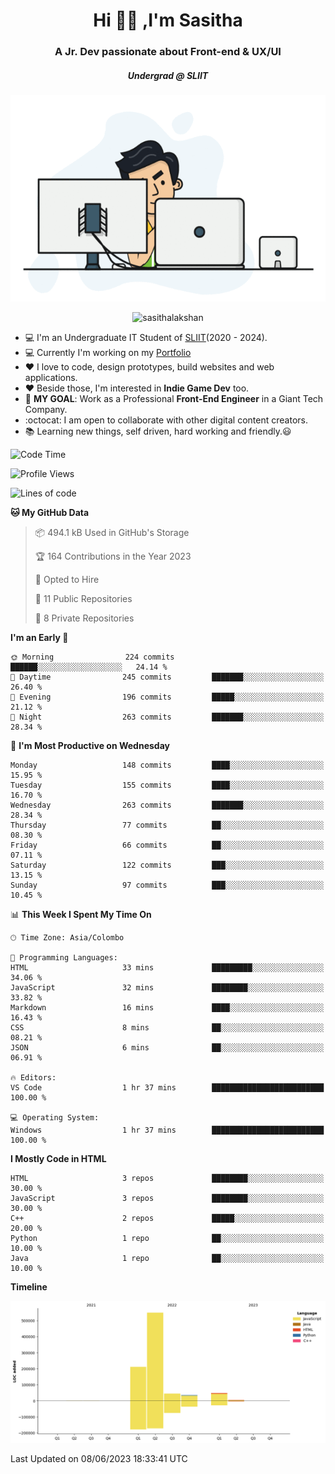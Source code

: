 
<h1 align="center">Hi 🙋‍♂️ ,I'm Sasitha</h1>
<h3 align="center">A Jr. Dev passionate about Front-end & UX/UI</h3>

<i><h5 align="center">Undergrad @ SLIIT</h5></i>

<p align="center">
  <img width="540" height="330" src="https://github.com/SasithaLakshan/SasithaLakshan/blob/main/dev.gif">
</p>
<p align="center"> <img src="https://komarev.com/ghpvc/?username=sasithalakshan&label=Profile%20views&color=0e75b6&style=flat" alt="sasithalakshan" /> </p>

- :computer: I'm an Undergraduate IT Student of [SLIIT](https://www.sliit.lk)(2020 - 2024).
- :computer: Currently I'm working on my <a href="https://SasithaLakshan.github.io" target="_blank">Portfolio</a>
- :heart: I love to code, design prototypes, build websites and web applications.
- :heart: Beside those, I'm interested in **Indie Game Dev** too.
- :electric_plug: **MY GOAL**: Work as a Professional **Front-End Engineer** in a Giant Tech Company.
- :octocat: I am open to collaborate with other digital content creators.
- :books: Learning new things, self driven, hard working and friendly.:smiley:
  
<!-- <h3 align="left">Tech Stack I'm Using</h3> -->

<!--START_SECTION:waka-->
![Code Time](http://img.shields.io/badge/Code%20Time-393%20hrs%2014%20mins-blue)

![Profile Views](http://img.shields.io/badge/Profile%20Views-0-blue)

![Lines of code](https://img.shields.io/badge/From%20Hello%20World%20I%27ve%20Written-894.5%20thousand%20lines%20of%20code-blue)

**🐱 My GitHub Data** 

> 📦 494.1 kB Used in GitHub's Storage 
 > 
> 🏆 164 Contributions in the Year 2023
 > 
> 💼 Opted to Hire
 > 
> 📜 11 Public Repositories 
 > 
> 🔑 8 Private Repositories 
 > 
**I'm an Early 🐤** 

```text
🌞 Morning                224 commits         ██████░░░░░░░░░░░░░░░░░░░   24.14 % 
🌆 Daytime                245 commits         ███████░░░░░░░░░░░░░░░░░░   26.40 % 
🌃 Evening                196 commits         █████░░░░░░░░░░░░░░░░░░░░   21.12 % 
🌙 Night                  263 commits         ███████░░░░░░░░░░░░░░░░░░   28.34 % 
```
📅 **I'm Most Productive on Wednesday** 

```text
Monday                   148 commits         ████░░░░░░░░░░░░░░░░░░░░░   15.95 % 
Tuesday                  155 commits         ████░░░░░░░░░░░░░░░░░░░░░   16.70 % 
Wednesday                263 commits         ███████░░░░░░░░░░░░░░░░░░   28.34 % 
Thursday                 77 commits          ██░░░░░░░░░░░░░░░░░░░░░░░   08.30 % 
Friday                   66 commits          ██░░░░░░░░░░░░░░░░░░░░░░░   07.11 % 
Saturday                 122 commits         ███░░░░░░░░░░░░░░░░░░░░░░   13.15 % 
Sunday                   97 commits          ███░░░░░░░░░░░░░░░░░░░░░░   10.45 % 
```


📊 **This Week I Spent My Time On** 

```text
🕑︎ Time Zone: Asia/Colombo

💬 Programming Languages: 
HTML                     33 mins             █████████░░░░░░░░░░░░░░░░   34.06 % 
JavaScript               32 mins             ████████░░░░░░░░░░░░░░░░░   33.82 % 
Markdown                 16 mins             ████░░░░░░░░░░░░░░░░░░░░░   16.43 % 
CSS                      8 mins              ██░░░░░░░░░░░░░░░░░░░░░░░   08.21 % 
JSON                     6 mins              ██░░░░░░░░░░░░░░░░░░░░░░░   06.91 % 

🔥 Editors: 
VS Code                  1 hr 37 mins        █████████████████████████   100.00 % 

💻 Operating System: 
Windows                  1 hr 37 mins        █████████████████████████   100.00 % 
```

**I Mostly Code in HTML** 

```text
HTML                     3 repos             ████████░░░░░░░░░░░░░░░░░   30.00 % 
JavaScript               3 repos             ████████░░░░░░░░░░░░░░░░░   30.00 % 
C++                      2 repos             █████░░░░░░░░░░░░░░░░░░░░   20.00 % 
Python                   1 repo              ██░░░░░░░░░░░░░░░░░░░░░░░   10.00 % 
Java                     1 repo              ██░░░░░░░░░░░░░░░░░░░░░░░   10.00 % 
```



**Timeline**

![Lines of Code chart](https://raw.githubusercontent.com/SasithaLakshan/SasithaLakshan/main/assets/bar_graph.png)


 Last Updated on 08/06/2023 18:33:41 UTC
<!--END_SECTION:waka-->

